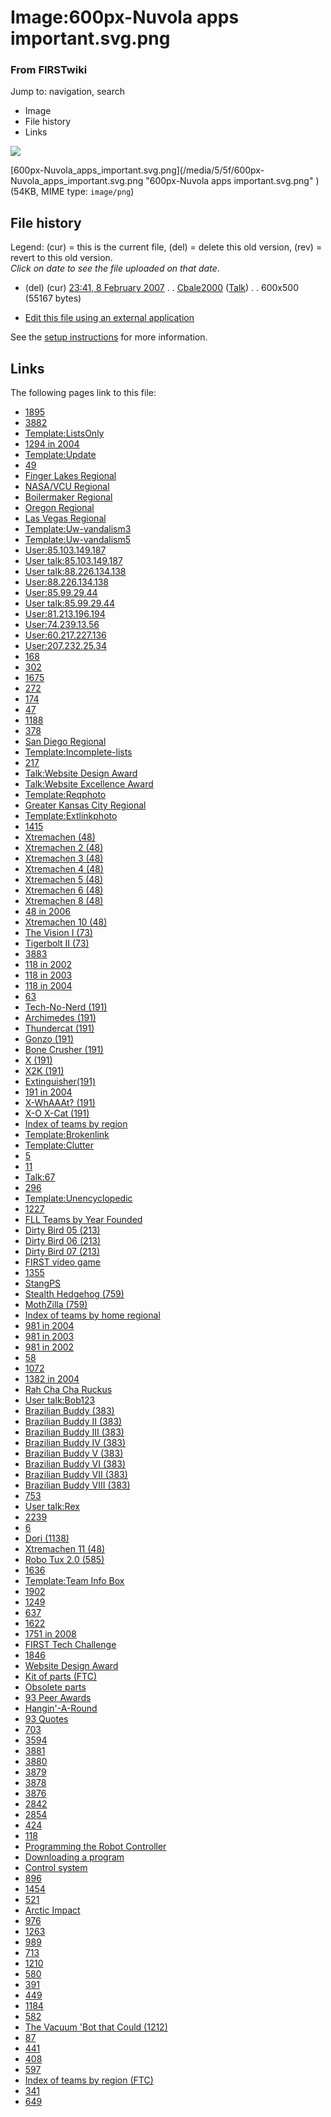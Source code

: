 

# Image:600px-Nuvola apps important.svg.png

### From FIRSTwiki

Jump to: navigation, search

  * Image
  * File history
  * Links

![](/media/5/5f/600px-Nuvola_apps_important.svg.png)

[600px-Nuvola_apps_important.svg.png](/media/5/5f/600px-
Nuvola_apps_important.svg.png "600px-Nuvola apps important.svg.png" ) (54KB,
MIME type: `image/png`)

## File history

Legend: (cur) = this is the current file, (del) = delete this old version,
(rev) = revert to this old version.  
_Click on date to see the file uploaded on that date_.

  * (del) (cur) [23:41, 8 February 2007](/media/5/5f/600px-Nuvola_apps_important.svg.png "/media/5/5f/600px-Nuvola apps important.svg.png" ) . . [Cbale2000](User:Cbale2000 "User:Cbale2000" ) ([Talk](User_talk:Cbale2000 "User talk:Cbale2000" )) . . 600x500 (55167 bytes)
  

  * [Edit this file using an external application](/index.php?title=Image:600px-Nuvola_apps_important.svg.png&action=edit&externaledit=true&mode=file "Image:600px-Nuvola apps important.svg.png" )

See the [setup
instructions](http://meta.wikimedia.org/wiki/Help:External_editors
"http://meta.wikimedia.org/wiki/Help:External_editors" ) for more information.

## Links

The following pages link to this file:

  * [1895](1895 "1895" )
  * [3882](3882 "3882" )
  * [Template:ListsOnly](Template:ListsOnly "Template:ListsOnly" )
  * [1294 in 2004](1294_in_2004 "1294 in 2004" )
  * [Template:Update](Template:Update "Template:Update" )
  * [49](49 "49" )
  * [Finger Lakes Regional](Finger_Lakes_Regional "Finger Lakes Regional" )
  * [NASA/VCU Regional](NASA/VCU_Regional "NASA/VCU Regional" )
  * [Boilermaker Regional](Boilermaker_Regional "Boilermaker Regional" )
  * [Oregon Regional](Oregon_Regional "Oregon Regional" )
  * [Las Vegas Regional](Las_Vegas_Regional "Las Vegas Regional" )
  * [Template:Uw-vandalism3](Template:Uw-vandalism3 "Template:Uw-vandalism3" )
  * [Template:Uw-vandalism5](Template:Uw-vandalism5 "Template:Uw-vandalism5" )
  * [User:85.103.149.187](User:85.103.149.187 "User:85.103.149.187" )
  * [User talk:85.103.149.187](User_talk:85.103.149.187 "User talk:85.103.149.187" )
  * [User talk:88.226.134.138](User_talk:88.226.134.138 "User talk:88.226.134.138" )
  * [User:88.226.134.138](User:88.226.134.138 "User:88.226.134.138" )
  * [User:85.99.29.44](User:85.99.29.44 "User:85.99.29.44" )
  * [User talk:85.99.29.44](User_talk:85.99.29.44 "User talk:85.99.29.44" )
  * [User:81.213.196.194](User:81.213.196.194 "User:81.213.196.194" )
  * [User:74.239.13.56](User:74.239.13.56 "User:74.239.13.56" )
  * [User:60.217.227.136](User:60.217.227.136 "User:60.217.227.136" )
  * [User:207.232.25.34](User:207.232.25.34 "User:207.232.25.34" )
  * [168](168 "168" )
  * [302](302 "302" )
  * [1675](1675 "1675" )
  * [272](272 "272" )
  * [174](174 "174" )
  * [47](47 "47" )
  * [1188](1188 "1188" )
  * [378](378 "378" )
  * [San Diego Regional](San_Diego_Regional "San Diego Regional" )
  * [Template:Incomplete-lists](Template:Incomplete-lists "Template:Incomplete-lists" )
  * [217](217 "217" )
  * [Talk:Website Design Award](Talk:Website_Design_Award "Talk:Website Design Award" )
  * [Talk:Website Excellence Award](Talk:Website_Excellence_Award "Talk:Website Excellence Award" )
  * [Template:Reqphoto](Template:Reqphoto "Template:Reqphoto" )
  * [Greater Kansas City Regional](Greater_Kansas_City_Regional "Greater Kansas City Regional" )
  * [Template:Extlinkphoto](Template:Extlinkphoto "Template:Extlinkphoto" )
  * [1415](1415 "1415" )
  * [Xtremachen (48)](Xtremachen_%2848%29 "Xtremachen \(48\)" )
  * [Xtremachen 2 (48)](Xtremachen_2_%2848%29 "Xtremachen 2 \(48\)" )
  * [Xtremachen 3 (48)](Xtremachen_3_%2848%29 "Xtremachen 3 \(48\)" )
  * [Xtremachen 4 (48)](Xtremachen_4_%2848%29 "Xtremachen 4 \(48\)" )
  * [Xtremachen 5 (48)](Xtremachen_5_%2848%29 "Xtremachen 5 \(48\)" )
  * [Xtremachen 6 (48)](Xtremachen_6_%2848%29 "Xtremachen 6 \(48\)" )
  * [Xtremachen 8 (48)](Xtremachen_8_%2848%29 "Xtremachen 8 \(48\)" )
  * [48 in 2006](48_in_2006 "48 in 2006" )
  * [Xtremachen 10 (48)](Xtremachen_10_%2848%29 "Xtremachen 10 \(48\)" )
  * [The Vision I (73)](The_Vision_I_%2873%29 "The Vision I \(73\)" )
  * [Tigerbolt II (73)](Tigerbolt_II_%2873%29 "Tigerbolt II \(73\)" )
  * [3883](3883 "3883" )
  * [118 in 2002](118_in_2002 "118 in 2002" )
  * [118 in 2003](118_in_2003 "118 in 2003" )
  * [118 in 2004](118_in_2004 "118 in 2004" )
  * [63](63 "63" )
  * [Tech-No-Nerd (191)](Tech-No-Nerd_%28191%29 "Tech-No-Nerd \(191\)" )
  * [Archimedes (191)](Archimedes_%28191%29 "Archimedes \(191\)" )
  * [Thundercat (191)](Thundercat_%28191%29 "Thundercat \(191\)" )
  * [Gonzo (191)](Gonzo_%28191%29 "Gonzo \(191\)" )
  * [Bone Crusher (191)](Bone_Crusher_%28191%29 "Bone Crusher \(191\)" )
  * [X (191)](X_%28191%29 "X \(191\)" )
  * [X2K (191)](X2K_%28191%29 "X2K \(191\)" )
  * [Extinguisher(191)](Extinguisher%28191%29 "Extinguisher\(191\)" )
  * [191 in 2004](191_in_2004 "191 in 2004" )
  * [X-WhAAAt? (191)](X-WhAAAt%3F_%28191%29 "X-WhAAAt? \(191\)" )
  * [X-O X-Cat (191)](X-O_X-Cat_%28191%29 "X-O X-Cat \(191\)" )
  * [Index of teams by region](Index_of_teams_by_region "Index of teams by region" )
  * [Template:Brokenlink](Template:Brokenlink "Template:Brokenlink" )
  * [Template:Clutter](Template:Clutter "Template:Clutter" )
  * [5](5 "5" )
  * [11](11 "11" )
  * [Talk:67](Talk:67 "Talk:67" )
  * [296](296 "296" )
  * [Template:Unencyclopedic](Template:Unencyclopedic "Template:Unencyclopedic" )
  * [1227](1227 "1227" )
  * [FLL Teams by Year Founded](FLL_Teams_by_Year_Founded "FLL Teams by Year Founded" )
  * [Dirty Bird 05 (213)](Dirty_Bird_05_%28213%29 "Dirty Bird 05 \(213\)" )
  * [Dirty Bird 06 (213)](Dirty_Bird_06_%28213%29 "Dirty Bird 06 \(213\)" )
  * [Dirty Bird 07 (213)](Dirty_Bird_07_%28213%29 "Dirty Bird 07 \(213\)" )
  * [FIRST video game](FIRST_video_game "FIRST video game" )
  * [1355](1355 "1355" )
  * [StangPS](StangPS "StangPS" )
  * [Stealth Hedgehog (759)](Stealth_Hedgehog_%28759%29 "Stealth Hedgehog \(759\)" )
  * [MothZilla (759)](MothZilla_%28759%29 "MothZilla \(759\)" )
  * [Index of teams by home regional](Index_of_teams_by_home_regional "Index of teams by home regional" )
  * [981 in 2004](981_in_2004 "981 in 2004" )
  * [981 in 2003](981_in_2003 "981 in 2003" )
  * [981 in 2002](981_in_2002 "981 in 2002" )
  * [58](58 "58" )
  * [1072](1072 "1072" )
  * [1382 in 2004](1382_in_2004 "1382 in 2004" )
  * [Rah Cha Cha Ruckus](Rah_Cha_Cha_Ruckus "Rah Cha Cha Ruckus" )
  * [User talk:Bob123](User_talk:Bob123 "User talk:Bob123" )
  * [Brazilian Buddy (383)](Brazilian_Buddy_%28383%29 "Brazilian Buddy \(383\)" )
  * [Brazilian Buddy II (383)](Brazilian_Buddy_II_%28383%29 "Brazilian Buddy II \(383\)" )
  * [Brazilian Buddy III (383)](Brazilian_Buddy_III_%28383%29 "Brazilian Buddy III \(383\)" )
  * [Brazilian Buddy IV (383)](Brazilian_Buddy_IV_%28383%29 "Brazilian Buddy IV \(383\)" )
  * [Brazilian Buddy V (383)](Brazilian_Buddy_V_%28383%29 "Brazilian Buddy V \(383\)" )
  * [Brazilian Buddy VI (383)](Brazilian_Buddy_VI_%28383%29 "Brazilian Buddy VI \(383\)" )
  * [Brazilian Buddy VII (383)](Brazilian_Buddy_VII_%28383%29 "Brazilian Buddy VII \(383\)" )
  * [Brazilian Buddy VIII (383)](Brazilian_Buddy_VIII_%28383%29 "Brazilian Buddy VIII \(383\)" )
  * [753](753 "753" )
  * [User talk:Rex](User_talk:Rex "User talk:Rex" )
  * [2239](2239 "2239" )
  * [6](6 "6" )
  * [Dori (1138)](Dori_%281138%29 "Dori \(1138\)" )
  * [Xtremachen 11 (48)](Xtremachen_11_%2848%29 "Xtremachen 11 \(48\)" )
  * [Robo Tux 2.0 (585)](Robo_Tux_2.0_%28585%29 "Robo Tux 2.0 \(585\)" )
  * [1636](1636 "1636" )
  * [Template:Team Info Box](Template:Team_Info_Box "Template:Team Info Box" )
  * [1902](1902 "1902" )
  * [1249](1249 "1249" )
  * [637](637 "637" )
  * [1622](1622 "1622" )
  * [1751 in 2008](1751_in_2008 "1751 in 2008" )
  * [FIRST Tech Challenge](FIRST_Tech_Challenge "FIRST Tech Challenge" )
  * [1846](1846 "1846" )
  * [Website Design Award](Website_Design_Award "Website Design Award" )
  * [Kit of parts (FTC)](Kit_of_parts_%28FTC%29 "Kit of parts \(FTC\)" )
  * [Obsolete parts](Obsolete_parts "Obsolete parts" )
  * [93 Peer Awards](93_Peer_Awards "93 Peer Awards" )
  * [Hangin'-A-Round](Hangin%27-A-Round "Hangin'-A-Round" )
  * [93 Quotes](93_Quotes "93 Quotes" )
  * [703](703 "703" )
  * [3594](3594 "3594" )
  * [3881](3881 "3881" )
  * [3880](3880 "3880" )
  * [3879](3879 "3879" )
  * [3878](3878 "3878" )
  * [3876](3876 "3876" )
  * [2842](2842 "2842" )
  * [2854](2854 "2854" )
  * [424](424 "424" )
  * [118](118 "118" )
  * [Programming the Robot Controller](Programming_the_Robot_Controller "Programming the Robot Controller" )
  * [Downloading a program](Downloading_a_program "Downloading a program" )
  * [Control system](Control_system "Control system" )
  * [896](896 "896" )
  * [1454](1454 "1454" )
  * [521](521 "521" )
  * [Arctic Impact](Arctic_Impact "Arctic Impact" )
  * [976](976 "976" )
  * [1263](1263 "1263" )
  * [989](989 "989" )
  * [713](713 "713" )
  * [1210](1210 "1210" )
  * [580](580 "580" )
  * [391](391 "391" )
  * [449](449 "449" )
  * [1184](1184 "1184" )
  * [582](582 "582" )
  * [The Vacuum 'Bot that Could (1212)](The_Vacuum_%27Bot_that_Could_%281212%29 "The Vacuum 'Bot that Could \(1212\)" )
  * [87](87 "87" )
  * [441](441 "441" )
  * [408](408 "408" )
  * [597](597 "597" )
  * [Index of teams by region (FTC)](Index_of_teams_by_region_%28FTC%29 "Index of teams by region \(FTC\)" )
  * [341](341 "341" )
  * [649](649 "649" )

